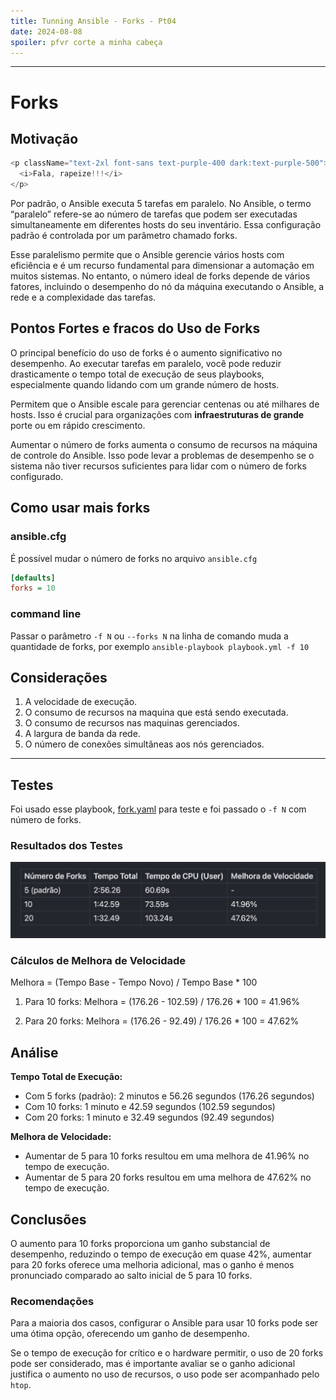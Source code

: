 ```yaml
---
title: Tunning Ansible - Forks - Pt04
date: 2024-08-08
spoiler: pfvr corte a minha cabeça
---
```

---

# Forks

## Motivação

```js eval
<p className="text-2xl font-sans text-purple-400 dark:text-purple-500">
  <i>Fala, rapeize!!!</i>
</p>
```

Por padrão, o Ansible executa 5 tarefas em paralelo. No Ansible, o termo “paralelo” refere-se ao número de tarefas que podem ser executadas simultaneamente em diferentes hosts do seu inventário. Essa configuração padrão é controlada por um parâmetro chamado forks.

Esse paralelismo permite que o Ansible gerencie vários hosts com eficiência e é um recurso fundamental para dimensionar a automação em muitos sistemas. No entanto, o número ideal de forks depende de vários fatores, incluindo o desempenho do nó da máquina executando o Ansible, a rede e a complexidade das tarefas. 

## Pontos Fortes e fracos do Uso de Forks

O principal benefício do uso de forks é o aumento significativo no desempenho. Ao executar tarefas em paralelo, você pode reduzir drasticamente o tempo total de execução de seus playbooks, especialmente quando lidando com um grande número de hosts. 

Permitem que o Ansible escale para gerenciar centenas ou até milhares de hosts. Isso é crucial para organizações com **infraestruturas de grande** porte ou em rápido crescimento.

Aumentar o número de forks aumenta o consumo de recursos na máquina de controle do Ansible. Isso pode levar a problemas de desempenho se o sistema não tiver recursos suficientes para lidar com o número de forks configurado.

## Como usar mais forks

### ansible.cfg

É possível mudar o número de forks no arquivo `ansible.cfg` 

```ini
[defaults]
forks = 10
```

### command line

Passar o parâmetro `-f N` ou `--forks N` na linha de comando muda a quantidade de forks, por exemplo `ansible-playbook playbook.yml -f 10`

## Considerações

1. A velocidade de execução.
2. O consumo de recursos na maquina que está sendo executada.
3. O consumo de recursos nas maquinas gerenciados.
4. A largura de banda da rede.
5. O número de conexões simultâneas aos nós gerenciados.

---

## Testes

Foi usado esse playbook, [fork.yaml](https://gist.githubusercontent.com/fbrunoviana/34317592049b371aeb31935a1667fd6d/raw/eac062a6734116065e37b32ba00085c69b5d6164/forks.yaml) para teste e foi passado o `-f N` com número de forks.

### Resultados dos Testes

![alt text](img02.png)
### Cálculos de Melhora de Velocidade

Melhora = (Tempo Base - Tempo Novo) / Tempo Base * 100

1. Para 10 forks:
   Melhora = (176.26 - 102.59) / 176.26 * 100 = 41.96%

2. Para 20 forks:
   Melhora = (176.26 - 92.49) / 176.26 * 100 = 47.62%

## Análise

**Tempo Total de Execução:**
   - Com 5 forks (padrão): 2 minutos e 56.26 segundos (176.26 segundos)
   - Com 10 forks: 1 minuto e 42.59 segundos (102.59 segundos)
   - Com 20 forks: 1 minuto e 32.49 segundos (92.49 segundos)

**Melhora de Velocidade:**
   - Aumentar de 5 para 10 forks resultou em uma melhora de 41.96% no tempo de execução.
   - Aumentar de 5 para 20 forks resultou em uma melhora de 47.62% no tempo de execução.

## Conclusões

O aumento para 10 forks proporciona um ganho substancial de desempenho, reduzindo o tempo de execução em quase 42%, aumentar para 20 forks oferece uma melhoria adicional, mas o ganho é menos pronunciado comparado ao salto inicial de 5 para 10 forks.

### Recomendações

Para a maioria dos casos, configurar o Ansible para usar 10 forks pode ser uma ótima opção, oferecendo um ganho de desempenho.

Se o tempo de execução for crítico e o hardware permitir, o uso de 20 forks pode ser considerado, mas é importante avaliar se o ganho adicional justifica o aumento no uso de recursos, o uso pode ser acompanhado pelo `htop`.

